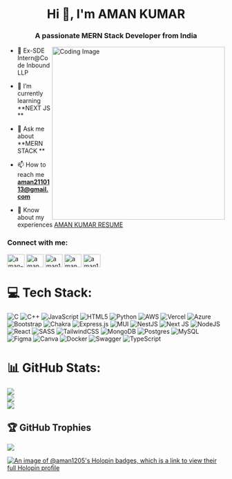 <h1 align="center">Hi 👋, I'm AMAN KUMAR</h1>
<h3 align="center">A passionate MERN Stack Developer from India</h3>
<img align="right" width="400" alt="Coding Image" src="https://media0.giphy.com/media/qgQUggAC3Pfv687qPC/giphy.gif">

- 🔭 Ex-SDE Intern@Code Inbound LLP

- 🌱 I’m currently learning **NEXT JS **

- 💬 Ask me about **MERN STACK **

- 📫 How to reach me **aman2110113@gmail.com**

- 📄 Know about my experiences [AMAN KUMAR RESUME](https://drive.google.com/file/d/1aZY7dKUSf-UqYWR8v3mQXmJYPnYIMUwu/view?usp=sharing)

<h3 align="left">Connect with me:</h3>
<p align="left">
<a href="https://linkedin.com/in/aman-kumar-986448238" target="blank"><img align="center" src="https://raw.githubusercontent.com/rahuldkjain/github-profile-readme-generator/master/src/images/icons/Social/linked-in-alt.svg" alt="aman-kumar-986448238" height="30" width="40" /></a>
<a href="https://instagram.com/aman_singh.9323" target="blank"><img align="center" src="https://raw.githubusercontent.com/rahuldkjain/github-profile-readme-generator/master/src/images/icons/Social/instagram.svg" alt="aman_singh.9323" height="30" width="40" /></a>
<a href="https://www.codechef.com/users/aman1205" target="blank"><img align="center" src="https://cdn.jsdelivr.net/npm/simple-icons@3.1.0/icons/codechef.svg" alt="aman1205" height="30" width="40" /></a>
<a href="https://codeforces.com/profile/aman9650" target="blank"><img align="center" src="https://raw.githubusercontent.com/rahuldkjain/github-profile-readme-generator/master/src/images/icons/Social/codeforces.svg" alt="aman9650" height="30" width="40" /></a>
<a href="https://leetcode.com/u/aman1205/" target="blank"><img align="center" src="https://raw.githubusercontent.com/rahuldkjain/github-profile-readme-generator/master/src/images/icons/Social/leet-code.svg" alt="aman1205" height="30" width="40" /></a>
</p>

# 💻 Tech Stack:
![C](https://img.shields.io/badge/c-%2300599C.svg?style=for-the-badge&logo=c&logoColor=white) ![C++](https://img.shields.io/badge/c++-%2300599C.svg?style=for-the-badge&logo=c%2B%2B&logoColor=white) ![JavaScript](https://img.shields.io/badge/javascript-%23323330.svg?style=for-the-badge&logo=javascript&logoColor=%23F7DF1E) ![HTML5](https://img.shields.io/badge/html5-%23E34F26.svg?style=for-the-badge&logo=html5&logoColor=white) ![Python](https://img.shields.io/badge/python-3670A0?style=for-the-badge&logo=python&logoColor=ffdd54) ![AWS](https://img.shields.io/badge/AWS-%23FF9900.svg?style=for-the-badge&logo=amazon-aws&logoColor=white) ![Vercel](https://img.shields.io/badge/vercel-%23000000.svg?style=for-the-badge&logo=vercel&logoColor=white) ![Azure](https://img.shields.io/badge/azure-%230072C6.svg?style=for-the-badge&logo=microsoftazure&logoColor=white) ![Bootstrap](https://img.shields.io/badge/bootstrap-%238511FA.svg?style=for-the-badge&logo=bootstrap&logoColor=white) ![Chakra](https://img.shields.io/badge/chakra-%234ED1C5.svg?style=for-the-badge&logo=chakraui&logoColor=white) ![Express.js](https://img.shields.io/badge/express.js-%23404d59.svg?style=for-the-badge&logo=express&logoColor=%2361DAFB) ![MUI](https://img.shields.io/badge/MUI-%230081CB.svg?style=for-the-badge&logo=mui&logoColor=white) ![NestJS](https://img.shields.io/badge/nestjs-%23E0234E.svg?style=for-the-badge&logo=nestjs&logoColor=white) ![Next JS](https://img.shields.io/badge/Next-black?style=for-the-badge&logo=next.js&logoColor=white) ![NodeJS](https://img.shields.io/badge/node.js-6DA55F?style=for-the-badge&logo=node.js&logoColor=white) ![React](https://img.shields.io/badge/react-%2320232a.svg?style=for-the-badge&logo=react&logoColor=%2361DAFB) ![SASS](https://img.shields.io/badge/SASS-hotpink.svg?style=for-the-badge&logo=SASS&logoColor=white) ![TailwindCSS](https://img.shields.io/badge/tailwindcss-%2338B2AC.svg?style=for-the-badge&logo=tailwind-css&logoColor=white) ![MongoDB](https://img.shields.io/badge/MongoDB-%234ea94b.svg?style=for-the-badge&logo=mongodb&logoColor=white) ![Postgres](https://img.shields.io/badge/postgres-%23316192.svg?style=for-the-badge&logo=postgresql&logoColor=white) ![MySQL](https://img.shields.io/badge/mysql-%2300000f.svg?style=for-the-badge&logo=mysql&logoColor=white) ![Figma](https://img.shields.io/badge/figma-%23F24E1E.svg?style=for-the-badge&logo=figma&logoColor=white) ![Canva](https://img.shields.io/badge/Canva-%2300C4CC.svg?style=for-the-badge&logo=Canva&logoColor=white) ![Docker](https://img.shields.io/badge/docker-%230db7ed.svg?style=for-the-badge&logo=docker&logoColor=white) ![Swagger](https://img.shields.io/badge/-Swagger-%23Clojure?style=for-the-badge&logo=swagger&logoColor=white) ![TypeScript](https://img.shields.io/badge/typescript-%23007ACC.svg?style=for-the-badge&logo=typescript&logoColor=white)
# 📊 GitHub Stats:
![](https://github-readme-stats.vercel.app/api?username=aman1205&theme=dark&hide_border=false&include_all_commits=true&count_private=true)<br/>
![](https://github-readme-streak-stats.herokuapp.com/?user=aman1205&theme=dark&hide_border=false)<br/>
![](https://github-readme-stats.vercel.app/api/top-langs/?username=aman1205&theme=dark&hide_border=false&include_all_commits=true&count_private=true&layout=compact)

## 🏆 GitHub Trophies
![](https://github-profile-trophy.vercel.app/?username=aman1205&theme=radical&no-frame=true&no-bg=false&margin-w=4)

<!-- Proudly created with GPRM ( https://gprm.itsvg.in ) -->
[![An image of @aman1205's Holopin badges, which is a link to view their full Holopin profile](https://holopin.me/aman1205)](https://holopin.io/@aman1205)

